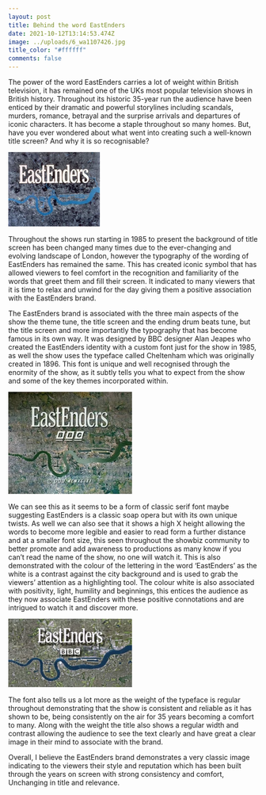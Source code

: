 ```yaml
---
layout: post
title: Behind the word EastEnders
date: 2021-10-12T13:14:53.474Z
image: ../uploads/6_wa1107426.jpg
title_color: "#ffffff"
comments: false
---
```

The power of the word EastEnders carries a lot of weight within British television, it has
remained one of the UKs most popular television shows in British history. Throughout its
historic 35-year run the audience have been enticed by their dramatic and powerful
storylines including scandals, murders, romance, betrayal and the surprise arrivals and
departures of iconic characters. It has become a staple throughout so many homes. But,
have you ever wondered about what went into creating such a well-known title screen? And
why it is so recognisable?

![EastEnders Wiki - Fandom ](../uploads/title_card_-_first_episode_1985.webp "The first Eastenders Title Card used in 1985")

Throughout the shows run starting in 1985 to present the background of title screen has
been changed many times due to the ever-changing and evolving landscape of London,
however the typography of the wording of EastEnders has remained the same. This has
created iconic symbol that has allowed viewers to feel comfort in the recognition and
familiarity of the words that greet them and fill their screen. It indicated to many viewers
that it is time to relax and unwind for the day giving them a positive association with the
EastEnders brand.

The EastEnders brand is associated with the three main aspects of the show the theme
tune, the title screen and the ending drum beats tune, but the title screen and more
importantly the typography that has become famous in its own way. It was designed by BBC
designer Alan Jeapes who created the EastEnders identity with a custom font just for the
show in 1985, as well the show uses the typeface called Cheltenham which was originally
created in 1896. This font is unique and well recognised through the enormity of the show,
as it subtly tells you what to expect from the show and some of the key themes
incorporated within.

![](../uploads/end_credits_-281993-1994-29.webp)

We can see this as it seems to be a form of classic serif font maybe suggesting EastEnders is
a classic soap opera but with its own unique twists. As well we can also see that it shows a
high X height allowing the words to become more legible and easier to read form a further
distance and at a smaller font size, this seen throughout the showbiz community to better
promote and add awareness to productions as many know if you can’t read the name of the
show, no one will watch it. This is also demonstrated with the colour of the lettering in the
word ‘EastEnders’ as the white is a contrast against the city background and is used to grab
the viewers’ attention as a highlighting tool. The colour white is also associated with
positivity, light, humility and beginnings, this entices the audience as they now associate
EastEnders with these positive connotations and are intrigued to watch it and discover
more.

![](../uploads/title_card_2009-2012_-2816.9-29.webp)

The font also tells us a lot more as the weight of the typeface is regular throughout
demonstrating that the show is consistent and reliable as it has shown to be, being
consistently on the air for 35 years becoming a comfort to many. Along with the weight the
title also shows a regular width and contrast allowing the audience to see the text clearly
and have great a clear image in their mind to associate with the brand.

Overall, I believe the EastEnders brand demonstrates a very classic image indicating to the
viewers their style and reputation which has been built through the years on screen with
strong consistency and comfort, Unchanging in title and relevance.